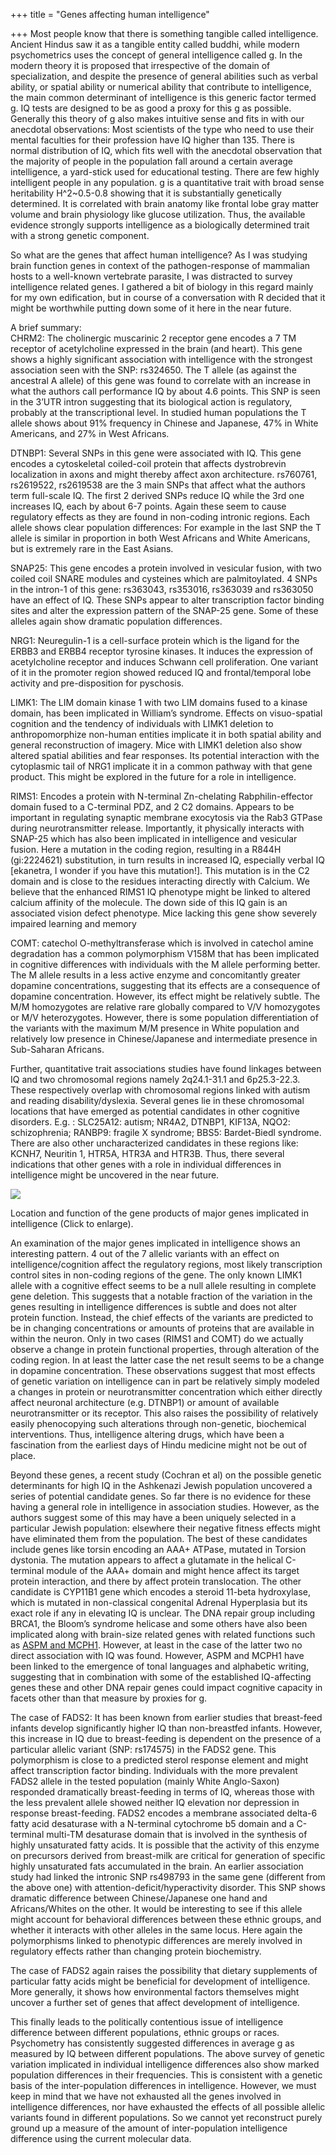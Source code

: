 +++
title = "Genes affecting human intelligence"

+++
Most people know that there is something tangible called intelligence.
Ancient Hindus saw it as a tangible entity called buddhi, while modern
psychometrics uses the concept of general intelligence called g. In the
modern theory it is proposed that irrespective of the domain of
specialization, and despite the presence of general abilities such as
verbal ability, or spatial ability or numerical ability that contribute
to intelligence, the main common determinant of intelligence is this
generic factor termed g. IQ tests are designed to be as good a proxy for
this g as possible. Generally this theory of g also makes intuitive
sense and fits in with our anecdotal observations: Most scientists of
the type who need to use their mental faculties for their profession
have IQ higher than 135. There is normal distribution of IQ, which fits
well with the anecdotal observation that the majority of people in the
population fall around a certain average intelligence, a yard-stick used
for educational testing. There are few highly intelligent people in any
population. g is a quantitative trait with broad sense heritability
H^2\~0.5-0.8 showing that it is substantially genetically determined. It
is correlated with brain anatomy like frontal lobe gray matter volume
and brain physiology like glucose utilization. Thus, the available
evidence strongly supports intelligence as a biologically determined
trait with a strong genetic component.

So what are the genes that affect human intelligence? As I was studying
brain function genes in context of the pathogen-response of mammalian
hosts to a well-known vertebrate parasite, I was distracted to survey
intelligence related genes. I gathered a bit of biology in this regard
mainly for my own edification, but in course of a conversation with R
decided that it might be worthwhile putting down some of it here in the
near future.

A brief summary:  
CHRM2: The cholinergic muscarinic 2 receptor gene encodes a 7 TM
receptor of acetylcholine expressed in the brain (and heart). This gene
shows a highly significant association with intelligence with the
strongest association seen with the SNP: rs324650. The T allele (as
against the ancestral A allele) of this gene was found to correlate with
an increase in what the authors call performance IQ by about 4.6 points.
This SNP is seen in the 3’UTR intron suggesting that its biological
action is regulatory, probably at the transcriptional level. In studied
human populations the T allele shows about 91% frequency in Chinese and
Japanese, 47% in White Americans, and 27% in West Africans.

DTNBP1: Several SNPs in this gene were associated with IQ. This gene
encodes a cytoskeletal coiled-coil protein that affects dystrobrevin
localization in axons and might thereby affect axon architecture.
rs760761, rs2619522, rs2619538 are the 3 main SNPs that affect what the
authors term full-scale IQ. The first 2 derived SNPs reduce IQ while the
3rd one increases IQ, each by about 6-7 points. Again these seem to
cause regulatory effects as they are found in non-coding intronic
regions. Each allele shows clear population differences: For example in
the last SNP the T allele is similar in proportion in both West Africans
and White Americans, but is extremely rare in the East Asians.

SNAP25: This gene encodes a protein involved in vesicular fusion, with
two coiled coil SNARE modules and cysteines which are palmitoylated. 4
SNPs in the intron-1 of this gene: rs363043, rs353016, rs363039 and
rs363050 have an effect of IQ. These SNPs appear to alter transcription
factor binding sites and alter the expression pattern of the SNAP-25
gene. Some of these alleles again show dramatic population differences.

NRG1: Neuregulin-1 is a cell-surface protein which is the ligand for the
ERBB3 and ERBB4 receptor tyrosine kinases. It induces the expression of
acetylcholine receptor and induces Schwann cell proliferation. One
variant of it in the promoter region showed reduced IQ and
frontal/temporal lobe activity and pre-disposition for pyschosis.  
  
LIMK1: The LIM domain kinase 1 with two LIM domains fused to a kinase
domain, has been implicated in William’s syndrome. Effects on
visuo-spatial cognition and the tendency of individuals with LIMK1
deletion to anthropomorphize non-human entities implicate it in both
spatial ability and general reconstruction of imagery. Mice with LIMK1
deletion also show altered spatial abilities and fear responses. Its
potential interaction with the cytoplasmic tail of NRG1 implicate it in
a common pathway with that gene product. This might be explored in the
future for a role in intelligence.

RIMS1: Encodes a protein with N-terminal Zn-chelating Rabphilin-effector
domain fused to a C-terminal PDZ, and 2 C2 domains. Appears to be
important in regulating synaptic membrane exocytosis via the Rab3 GTPase
during neurotransmitter release. Importantly, it physically interacts
with SNAP-25 which has also been implicated in intelligence and
vesicular fusion. Here a mutation in the coding region, resulting in a
R844H (gi:2224621) substitution, in turn results in increased IQ,
especially verbal IQ \[ekanetra, I wonder if you have this mutation\!\].
This mutation is in the C2 domain and is close to the residues
interacting directly with Calcium. We believe that the enhanced RIMS1 IQ
phenotype might be linked to altered calcium affinity of the molecule.
The down side of this IQ gain is an associated vision defect phenotype.
Mice lacking this gene show severely impaired learning and memory  
  
COMT: catechol O-methyltransferase which is involved in catechol amine
degradation has a common polymorphism V158M that has been implicated in
cognitive differences with individuals with the M allele performing
better. The M allele results in a less active enzyme and concomitantly
greater dopamine concentrations, suggesting that its effects are a
consequence of dopamine concentration. However, its effect might be
relatively subtle. The M/M homozygotes are relative rare globally
compared to V/V homozygotes or M/V heterozygotes. However, there is some
population differentiation of the variants with the maximum M/M presence
in White population and relatively low presence in Chinese/Japanese and
intermediate presence in Sub-Saharan Africans.

Further, quantitative trait associations studies have found linkages
between IQ and two chromosomal regions namely 2q24.1-31.1 and
6p25.3-22.3. These respectively overlap with chromosomal regions linked
with autism and reading disability/dyslexia. Several genes lie in these
chromosomal locations that have emerged as potential candidates in other
cognitive disorders. E.g. : SLC25A12: autism; NR4A2, DTNBP1, KIF13A,
NQO2: schizophrenia; RANBP9: fragile X syndrome; BBS5: Bardet-Biedl
syndrome. There are also other uncharacterized candidates in these
regions like: KCNH7, Neuritin 1, HTR5A, HTR3A and HTR3B. Thus, there
several indications that other genes with a role in individual
differences in intelligence might be uncovered in the near future.

[![](https://i2.wp.com/bp1.blogger.com/_ZhvcTTaaD_4/Ry6u5rxjPNI/AAAAAAAAAQE/g4l8byp3Jpc/s320/neuron_intel.png)](http://bp1.blogger.com/_ZhvcTTaaD_4/Ry6u5rxjPNI/AAAAAAAAAQE/g4l8byp3Jpc/s1600-h/neuron_intel.png)

Location and function of the gene products of major genes implicated in
intelligence (Click to enlarge).

An examination of the major genes implicated in intelligence shows an
interesting pattern. 4 out of the 7 allelic variants with an effect on
intelligence/cognition affect the regulatory regions, most likely
transcription control sites in non-coding regions of the gene. The only
known LIMK1 allele with a cognitive effect seems to be a null allele
resulting in complete gene deletion. This suggests that a notable
fraction of the variation in the genes resulting in intelligence
differences is subtle and does not alter protein function. Instead, the
chief effects of the variants are predicted to be in changing
concentrations or amounts of proteins that are available in within the
neuron. Only in two cases (RIMS1 and COMT) do we actually observe a
change in protein functional properties, through alteration of the
coding region. In at least the latter case the net result seems to be a
change in dopamine concentration. These observations suggest that most
effects of genetic variation on intelligence can in part be relatively
simply modeled a changes in protein or neurotransmitter concentration
which either directly affect neuronal architecture (e.g. DTNBP1) or
amount of available neurotransmitter or its receptor. This also raises
the possibility of relatively easily phenocopying such alterations
through non-genetic, biochemical interventions. Thus, intelligence
altering drugs, which have been a fascination from the earliest days of
Hindu medicine might not be out of place.

Beyond these genes, a recent study (Cochran et al) on the possible
genetic determinants for high IQ in the Ashkenazi Jewish population
uncovered a series of potential candidate genes. So far there is no
evidence for these having a general role in intelligence in association
studies. However, as the authors suggest some of this may have a been
uniquely selected in a particular Jewish population: elsewhere their
negative fitness effects might have eliminated them from the population.
The best of these candidates include genes like torsin encoding an AAA+
ATPase, mutated in Torsion dystonia. The mutation appears to affect a
glutamate in the helical C-terminal module of the AAA+ domain and might
hence affect its target protein interaction, and there by affect protein
translocation. The other candidate is CYP11B1 gene which encodes a
steroid 11-beta hydroxylase, which is mutated in non-classical
congenital Adrenal Hyperplasia but its exact role if any in elevating IQ
is unclear. The DNA repair group including BRCA1, the Bloom’s syndrome
helicase and some others have also been implicated along with brain-size
related genes with related functions such as [ASPM and
MCPH1](http://manollasa.blogspot.com/2005/09/evolving-brain.html).
However, at least in the case of the latter two no direct association
with IQ was found. However, ASPM and MCPH1 have been linked to the
emergence of tonal languages and alphabetic writing, suggesting that in
combination with some of the established IQ-affecting genes these and
other DNA repair genes could impact cognitive capacity in facets other
than that measure by proxies for g.

The case of FADS2:  It has been known from earlier studies that
breast-feed infants develop significantly higher IQ than non-breastfed
infants. However, this increase in IQ due to breast-feeding is dependent
on the presence of a particular allelic variant (SNP: rs174575) in the
FADS2 gene. This polymorphism is close to a predicted sterol response
element and might affect transcription factor binding. Individuals with
the more prevalent FADS2 allele in the tested population (mainly White
Anglo-Saxon) responded dramatically breast-feeding in terms of IQ,
whereas those with the less prevalent allele showed neither IQ elevation
nor depression in response breast-feeding. FADS2 encodes a membrane
associated delta-6 fatty acid desaturase with a N-terminal cytochrome b5
domain and a C-terminal multi-TM desaturase domain that is involved in
the synthesis of highly unsaturated fatty acids. It is possible that the
activity of this enzyme on precursors derived from breast-milk are
critical for generation of specific highly unsaturated fats accumulated
in the brain. An earlier association study had linked the intronic SNP
rs498793 in the same gene (different from the above one) with
attention-deficit/hyperactivity disorder. This SNP shows dramatic
difference between Chinese/Japanese one hand and Africans/Whites on the
other. It would be interesting to see if this allele might account for
behavioral differences between these ethnic groups, and whether it
interacts with other alleles in the same locus. Here again the
polymorphisms linked to phenotypic differences are merely involved in
regulatory effects rather than changing protein biochemistry.

The case of FADS2 again raises the possibility that dietary supplements
of particular fatty acids might be beneficial for development of
intelligence. More generally, it shows how environmental factors
themselves might uncover a further set of genes that affect development
of intelligence.

This finally leads to the politically contentious issue of intelligence
difference between different populations, ethnic groups or races.
Psychometry has consistently suggested differences in average g as
measured by IQ between different populations. The above survey of
genetic variation implicated in individual intelligence differences also
show marked population differences in their frequencies. This is
consistent with a genetic basis of the inter-population differences in
intelligence. However, we must keep in mind that we have not exhausted
all the genes involved in intelligence differences, nor have exhausted
the effects of all possible allelic variants found in different
populations. So we cannot yet reconstruct purely ground up a measure of
the amount of inter-population intelligence difference using the current
molecular data.
